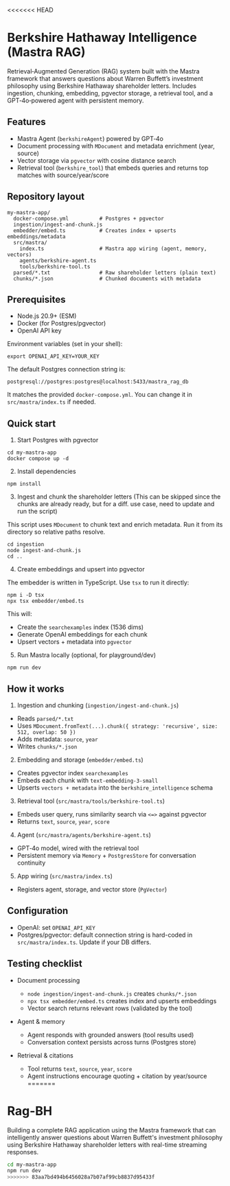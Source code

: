 <<<<<<< HEAD
# Berkshire Hathaway Intelligence (Mastra RAG)

Retrieval‑Augmented Generation (RAG) system built with the Mastra framework that answers questions about Warren Buffett’s investment philosophy using Berkshire Hathaway shareholder letters. Includes ingestion, chunking, embedding, pgvector storage, a retrieval tool, and a GPT‑4o‑powered agent with persistent memory.


## Features

- Mastra Agent (`berkshireAgent`) powered by GPT‑4o
- Document processing with `MDocument` and metadata enrichment (year, source)
- Vector storage via `pgvector` with cosine distance search
- Retrieval tool (`berkshire_tool`) that embeds queries and returns top matches with source/year/score


## Repository layout

```
my-mastra-app/
  docker-compose.yml          # Postgres + pgvector
  ingestion/ingest-and-chunk.js
  embedder/embed.ts           # Creates index + upserts embeddings/metadata
  src/mastra/
    index.ts                  # Mastra app wiring (agent, memory, vectors)
    agents/berkshire-agent.ts
    tools/berkshire-tool.ts
  parsed/*.txt                # Raw shareholder letters (plain text)
  chunks/*.json               # Chunked documents with metadata
```


## Prerequisites

- Node.js 20.9+ (ESM)
- Docker (for Postgres/pgvector)
- OpenAI API key

Environment variables (set in your shell):

```
export OPENAI_API_KEY=YOUR_KEY
```

The default Postgres connection string is:

```
postgresql://postgres:postgres@localhost:5433/mastra_rag_db
```

It matches the provided `docker-compose.yml`. You can change it in `src/mastra/index.ts` if needed.


## Quick start

1) Start Postgres with pgvector

```
cd my-mastra-app
docker compose up -d
```

2) Install dependencies

```
npm install
```

3) Ingest and chunk the shareholder letters (This can be skipped since the chunks are already ready, but for a diff. use case, need to update and run the script)

This script uses `MDocument` to chunk text and enrich metadata. Run it from its directory so relative paths resolve.

```
cd ingestion
node ingest-and-chunk.js
cd ..
```

4) Create embeddings and upsert into pgvector

The embedder is written in TypeScript. Use `tsx` to run it directly:

```
npm i -D tsx
npx tsx embedder/embed.ts
```

This will:
- Create the `searchexamples` index (1536 dims)
- Generate OpenAI embeddings for each chunk
- Upsert vectors + metadata into `pgvector`

5) Run Mastra locally (optional, for playground/dev)

```
npm run dev
```

## How it works

1) Ingestion and chunking (`ingestion/ingest-and-chunk.js`)
- Reads `parsed/*.txt`
- Uses `MDocument.fromText(...).chunk({ strategy: 'recursive', size: 512, overlap: 50 })`
- Adds metadata: `source`, `year`
- Writes `chunks/*.json`

2) Embedding and storage (`embedder/embed.ts`)
- Creates pgvector index `searchexamples`
- Embeds each chunk with `text-embedding-3-small`
- Upserts `vectors + metadata` into the `berkshire_intelligence` schema

3) Retrieval tool (`src/mastra/tools/berkshire-tool.ts`)
- Embeds user query, runs similarity search via `<=>` against pgvector
- Returns `text`, `source`, `year`, `score`

4) Agent (`src/mastra/agents/berkshire-agent.ts`)
- GPT‑4o model, wired with the retrieval tool
- Persistent memory via `Memory` + `PostgresStore` for conversation continuity

5) App wiring (`src/mastra/index.ts`)
- Registers agent, storage, and vector store (`PgVector`)


## Configuration

- OpenAI: set `OPENAI_API_KEY`
- Postgres/pgvector: default connection string is hard-coded in `src/mastra/index.ts`. Update if your DB differs.


## Testing checklist

- Document processing
  - `node ingestion/ingest-and-chunk.js` creates `chunks/*.json`
  - `npx tsx embedder/embed.ts` creates index and upserts embeddings
  - Vector search returns relevant rows (validated by the tool)

- Agent & memory
  - Agent responds with grounded answers (tool results used)
  - Conversation context persists across turns (Postgres store)

- Retrieval & citations
  - Tool returns `text`, `source`, `year`, `score`
  - Agent instructions encourage quoting + citation by year/source
=======
# Rag-BH
Building a complete RAG application using the Mastra framework that can intelligently answer questions about Warren Buffett's investment philosophy using Berkshire Hathaway shareholder letters with real-time streaming responses.

```bash
cd my-mastra-app
npm run dev
>>>>>>> 83aa7bd494b6456028a7b07af99cb8837d95433f
